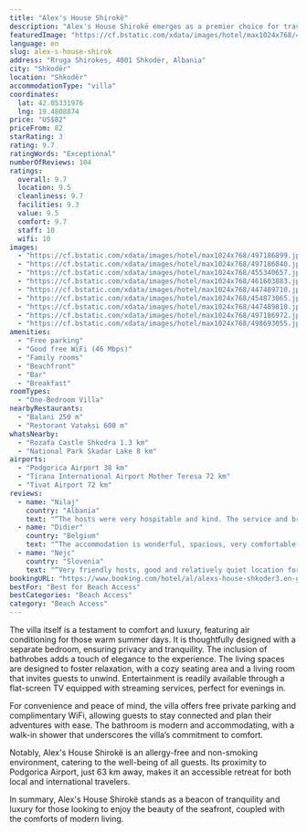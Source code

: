 ```yaml
---
title: "Alex's House Shirokë"
description: "Alex's House Shirokë emerges as a premier choice for travelers seeking a serene beachfront escape, located approximately 47 km from the bustling Port of Bar."
featuredImage: "https://cf.bstatic.com/xdata/images/hotel/max1024x768/497186899.jpg?k=cb07b54588691edd0d6d595c6c49b111f3390225e2f95897a0462ccdc5013eaa&o=&hp=1"
language: en
slug: alex-s-house-shirok
address: "Rruga Shirokes, 4001 Shkodër, Albania"
city: "Shkodër"
location: "Shkodër"
accommodationType: "villa"
coordinates:
  lat: 42.05331976
  lng: 19.4808874
price: "US$82"
priceFrom: 82
starRating: 3
rating: 9.7
ratingWords: "Exceptional"
numberOfReviews: 104
ratings:
  overall: 9.7
  location: 9.5
  cleanliness: 9.7
  facilities: 9.3
  value: 9.5
  comfort: 9.7
  staff: 10
  wifi: 10
images:
  - "https://cf.bstatic.com/xdata/images/hotel/max1024x768/497186899.jpg?k=cb07b54588691edd0d6d595c6c49b111f3390225e2f95897a0462ccdc5013eaa&o=&hp=1"
  - "https://cf.bstatic.com/xdata/images/hotel/max1024x768/497186840.jpg?k=15ecc779a0074934958ca5d25d4ed9856b8c8bfee408db94920eb3716faa07aa&o=&hp=1"
  - "https://cf.bstatic.com/xdata/images/hotel/max1024x768/455340657.jpg?k=7cc97bda23d05a458b812a0cbd4c830d32688313048cfee629a6d0f01ec02537&o=&hp=1"
  - "https://cf.bstatic.com/xdata/images/hotel/max1024x768/461603883.jpg?k=06f6ae03c7506ad8bf2b0cfa7382e3391bb23548158aab62207fafb3ac8d7a45&o=&hp=1"
  - "https://cf.bstatic.com/xdata/images/hotel/max1024x768/447489710.jpg?k=34fd7ceb0e9c467c1856c6d5e4c49920c5c72b110423c2f216c3530cd7088f4d&o=&hp=1"
  - "https://cf.bstatic.com/xdata/images/hotel/max1024x768/454873065.jpg?k=ac269c01652c84cb4471e04b06352515a4cc5d7e8e22073f96c0aff494087de5&o=&hp=1"
  - "https://cf.bstatic.com/xdata/images/hotel/max1024x768/447489810.jpg?k=9c18e5b62258d3c9cf36795d1c597b2b6fbab3d9a423584f42ca94d53b6c156b&o=&hp=1"
  - "https://cf.bstatic.com/xdata/images/hotel/max1024x768/497186972.jpg?k=1c8d44e0e405f92ad2e23490a53a8115a2b590a3d04a749145ceb0cbce21962f&o=&hp=1"
  - "https://cf.bstatic.com/xdata/images/hotel/max1024x768/498693055.jpg?k=26c6c2dd4d0ef43914d0bd77d3d5bc02590059b5567c466e7c4b0db8f83a381b&o=&hp=1"
amenities:
  - "Free parking"
  - "Good free WiFi (46 Mbps)"
  - "Family rooms"
  - "Beachfront"
  - "Bar"
  - "Breakfast"
roomTypes:
  - "One-Bedroom Villa"
nearbyRestaurants:
  - "Balani 250 m"
  - "Restorant Vataksi 600 m"
whatsNearby:
  - "Rozafa Castle Shkodra 1.3 km"
  - "National Park Skadar Lake 8 km"
airports:
  - "Podgorica Airport 38 km"
  - "Tirana International Airport Mother Teresa 72 km"
  - "Tivat Airport 72 km"
reviews:
  - name: "Nilaj"
    country: "Albania"
    text: "“The hosts were very hospitable and kind. The service and breakfast was very good. The property was very clean and warm. It has a good view of the lake. I highly recommend the stay in this property!”"
  - name: "Didier"
    country: "Belgium"
    text: "“The accommodation is wonderful, spacious, very comfortable and perfectly clean. You have everything you need and the view on the lake is fantastic. The heating was working well so it was very cozy with the chilly outside temperatures in...”"
  - name: "Nejc"
    country: "Slovenia"
    text: "“Very friendly hosts, good and relatively quiet location for visiting Shkodra and the lakeside sites, hearty and tasty breakfast. I would also like to praise the fish dinner. The carp and bream were excellent.”"
bookingURL: "https://www.booking.com/hotel/al/alexs-house-shkoder3.en-gb.html?aid=8035640"
bestFor: "Best for Beach Access"
bestCategories: "Beach Access"
category: "Beach Access"
---
```


The villa itself is a testament to comfort and luxury, featuring air conditioning for those warm summer days. It is thoughtfully designed with a separate bedroom, ensuring privacy and tranquility. The inclusion of bathrobes adds a touch of elegance to the experience. The living spaces are designed to foster relaxation, with a cozy seating area and a living room that invites guests to unwind. Entertainment is readily available through a flat-screen TV equipped with streaming services, perfect for evenings in.

For convenience and peace of mind, the villa offers free private parking and complimentary WiFi, allowing guests to stay connected and plan their adventures with ease. The bathroom is modern and accommodating, with a walk-in shower that underscores the villa’s commitment to comfort.

Notably, Alex's House Shirokë is an allergy-free and non-smoking environment, catering to the well-being of all guests. Its proximity to Podgorica Airport, just 63 km away, makes it an accessible retreat for both local and international travelers.

In summary, Alex's House Shirokë stands as a beacon of tranquility and luxury for those looking to enjoy the beauty of the seafront, coupled with the comforts of modern living.
